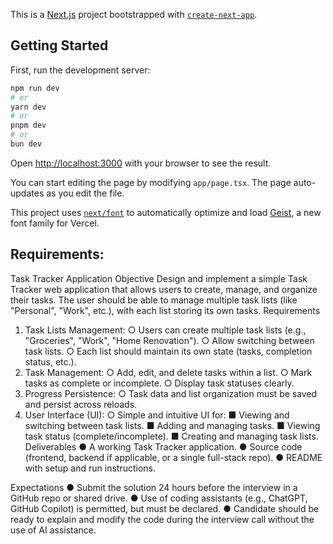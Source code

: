 This is a [Next.js](https://nextjs.org) project bootstrapped with [`create-next-app`](https://nextjs.org/docs/app/api-reference/cli/create-next-app).

## Getting Started

First, run the development server:

```bash
npm run dev
# or
yarn dev
# or
pnpm dev
# or
bun dev
```

Open [http://localhost:3000](http://localhost:3000) with your browser to see the result.

You can start editing the page by modifying `app/page.tsx`. The page auto-updates as you edit the file.

This project uses [`next/font`](https://nextjs.org/docs/app/building-your-application/optimizing/fonts) to automatically optimize and load [Geist](https://vercel.com/font), a new font family for Vercel.

## Requirements:
Task Tracker Application
Objective
Design and implement a simple Task Tracker web application that allows users to create,
manage, and organize their tasks. The user should be able to manage multiple task lists (like
"Personal", "Work", etc.), with each list storing its own tasks.
Requirements
1. Task Lists Management:
   ○ Users can create multiple task lists (e.g., "Groceries", "Work", "Home Renovation").
   ○ Allow switching between task lists.
   ○ Each list should maintain its own state (tasks, completion status, etc.).
2. Task Management:
   ○ Add, edit, and delete tasks within a list.
   ○ Mark tasks as complete or incomplete.
   ○ Display task statuses clearly.
3. Progress Persistence:
   ○ Task data and list organization must be saved and persist across reloads.
4. User Interface (UI):
   ○ Simple and intuitive UI for:
   ■ Viewing and switching between task lists.
   ■ Adding and managing tasks.
   ■ Viewing task status (complete/incomplete).
   ■ Creating and managing task lists.
   Deliverables
   ● A working Task Tracker application.
   ● Source code (frontend, backend if applicable, or a single full-stack repo).
   ● README with setup and run instructions.

Expectations
● Submit the solution 24 hours before the interview in a GitHub repo or shared drive.
● Use of coding assistants (e.g., ChatGPT, GitHub Copilot) is permitted, but must be
declared.
● Candidate should be ready to explain and modify the code during the interview call
without the use of AI assistance.
